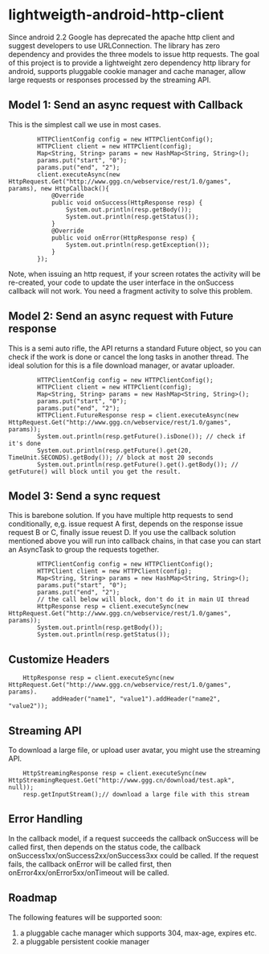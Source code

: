 lightweigth-android-http-client
===============================
Since android 2.2 Google has deprecated the apache http client and suggest developers to use URLConnection.
The library has zero dependency and provides the three models to issue http requests. The goal of this project
is to provide a lightweight zero dependency http library for android, supports pluggable cookie manager and cache manager,
allow large requests or responses processed by the streaming API.

Model 1: Send an async request with Callback
------------------
This is the simplest call we use in most cases.
```
        HTTPClientConfig config = new HTTPClientConfig();
        HTTPClient client = new HTTPClient(config);
        Map<String, String> params = new HashMap<String, String>();
        params.put("start", "0");
        params.put("end", "2");
        client.executeAsync(new HttpRequest.Get("http://www.ggg.cn/webservice/rest/1.0/games", params), new HttpCallback(){
            @Override
            public void onSuccess(HttpResponse resp) {
                System.out.println(resp.getBody());
                System.out.println(resp.getStatus());
            }
            @Override
            public void onError(HttpResponse resp) {
                System.out.println(resp.getException());
            }
        });
```
Note, when issuing an http request, if your screen rotates the activity will be re-created, your code to update the
user interface in the onSuccess callback will not work. You need a fragment activity to solve this problem.

Model 2: Send an async request with Future response
------------------
This is a semi auto rifle, the API returns a standard Future object, so you can check if the work is done or
cancel the long tasks in another thread. The ideal solution for this is a file download manager, or avatar uploader.
```
        HTTPClientConfig config = new HTTPClientConfig();
        HTTPClient client = new HTTPClient(config);
        Map<String, String> params = new HashMap<String, String>();
        params.put("start", "0");
        params.put("end", "2");
        HTTPClient.FutureResponse resp = client.executeAsync(new HttpRequest.Get("http://www.ggg.cn/webservice/rest/1.0/games", params));
        System.out.println(resp.getFuture().isDone()); // check if it's done
        System.out.println(resp.getFuture().get(20, TimeUnit.SECONDS).getBody()); // block at most 20 seconds
        System.out.println(resp.getFuture().get().getBody()); // getFuture() will block until you get the result.
```

Model 3: Send a sync request
------------------
This is barebone solution. If you have multiple http requests to send conditionally, e,g. issue request A first,
depends on the response issue request B or C, finally issue reuest D. If you use the callback solution mentioned above
you will run into callback chains, in that case you can start an AsyncTask to group the requests together.
```
        HTTPClientConfig config = new HTTPClientConfig();
        HTTPClient client = new HTTPClient(config);
        Map<String, String> params = new HashMap<String, String>();
        params.put("start", "0");
        params.put("end", "2");
        // the call below will block, don't do it in main UI thread
        HttpResponse resp = client.executeSync(new HttpRequest.Get("http://www.ggg.cn/webservice/rest/1.0/games", params));
        System.out.println(resp.getBody());
        System.out.println(resp.getStatus());
```

Customize Headers
------------------
```
    HttpResponse resp = client.executeSync(new HttpRequest.Get("http://www.ggg.cn/webservice/rest/1.0/games", params).
            addHeader("name1", "value1").addHeader("name2", "value2"));
```

Streaming API
------------------
To download a large file, or upload user avatar, you might use the streaming API.
```
    HttpStreamingResponse resp = client.executeSync(new HttpStreamingRequest.Get("http://www.ggg.cn/download/test.apk", null));
    resp.getInputStream();// download a large file with this stream
```

Error Handling
------------------
In the callback model, if a request succeeds the callback onSuccess will be called first, then depends on the status code,
 the callback onSuccess1xx/onSuccess2xx/onSuccess3xx could be called. If the request fails, the callback onError will be
 called first, then onError4xx/onError5xx/onTimeout will be called.

Roadmap
------------------
The following features will be supported soon:
1. a pluggable cache manager which supports 304, max-age, expires etc.
2. a pluggable persistent cookie manager
